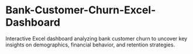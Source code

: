 # Bank-Customer-Churn-Excel-Dashboard
Interactive Excel dashboard analyzing bank customer churn to uncover key insights on demographics, financial behavior, and retention strategies.
